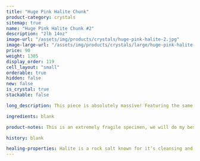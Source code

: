 ```yaml
---
title: "Huge Pink Halite Chunk"
product-category: crystals
sitemap: true
name: "Huge Pink Halite Chunk #2"
description: "2lb 14oz"
image-url: "/assets/img/products/crystals/huge-pink-halite-2.jpg"
image-large-url: "/assets/img/products/crystals/large/huge-pink-halite-2.jpg"
price: 90
weight: 1305
display_order: 119
cell_layout: "small"
orderable: true
hidden: false
new: false
is_crystal: true
stackable: false

long_description: This piece is absolutely massive! Featuring the same intricate hopper growth patterns as the others, Halite forms interesting cube crystals with amazing growth lines. Gentle light pink base which fades into white, icy cube-shaped crystals. A conversation starter for sure.

ingredients: blank

product-notes: This is an extremely fragile specimen, we will do my best to package it as safely as possible but please be aware some little pieces may break off in transit.

history: blank

healing-properties: Halite is a rock salt known for it’s cleansing and purifying properties, it aids in clarifying energy blocks and balancing energy fields. This makes it perfect for cleansing your other crystals! Similar to Selenite, you can rest your other crystals on it to remove unwanted/negative energies. In meditation, Pink Halite connects to the heart and solar plexus chakras allowing a self-loving awareness which aids in the release of emotional issues and attachments.
---
```

